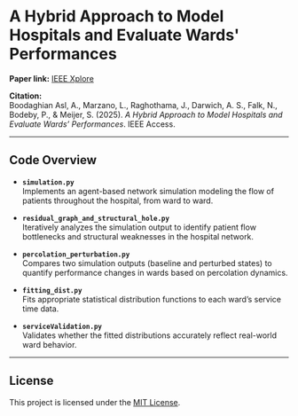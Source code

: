 # A Hybrid Approach to Model Hospitals and Evaluate Wards' Performances

**Paper link:** [IEEE Xplore](https://ieeexplore.ieee.org/stamp/stamp.jsp?arnumber=11037449)

**Citation:**  
Boodaghian Asl, A., Marzano, L., Raghothama, J., Darwich, A. S., Falk, N., Bodeby, P., & Meijer, S. (2025). *A Hybrid Approach to Model Hospitals and Evaluate Wards’ Performances*. IEEE Access.

---

## Code Overview

- **`simulation.py`**  
  Implements an agent-based network simulation modeling the flow of patients throughout the hospital, from ward to ward.

- **`residual_graph_and_structural_hole.py`**  
  Iteratively analyzes the simulation output to identify patient flow bottlenecks and structural weaknesses in the hospital network.

- **`percolation_perturbation.py`**  
  Compares two simulation outputs (baseline and perturbed states) to quantify performance changes in wards based on percolation dynamics.

- **`fitting_dist.py`**  
  Fits appropriate statistical distribution functions to each ward’s service time data.

- **`serviceValidation.py`**  
  Validates whether the fitted distributions accurately reflect real-world ward behavior.

---

## License

This project is licensed under the [MIT License](LICENSE).
